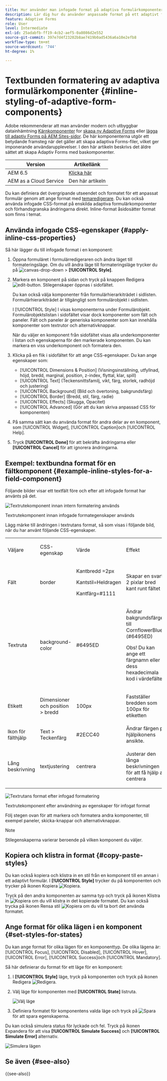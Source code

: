 ```yaml
---
title: Hur använder man infogade format på adaptiva formulärkomponenter?
description: Lär dig hur du använder anpassade format på ett adaptivt formulär. Du kan också använda infogade CSS-egenskaper på enskilda komponenter i ett adaptivt formulär.
feature: Adaptive Forms
role: User
level: Intermediate
exl-id: 25adabfb-ff19-4cb2-aef5-0a8086d2e552
source-git-commit: 397e7d4f23202b8ae7419b0ad5436a6a10e2efb8
workflow-type: tm+mt
source-wordcount: '744'
ht-degree: 1%

---
```


# Textbunden formatering av adaptiva formulärkomponenter {#inline-styling-of-adaptive-form-components}

<span class="preview"> Adobe rekommenderar att man använder modern och utbyggbar datainhämtning [Kärnkomponenter](https://experienceleague.adobe.com/docs/experience-manager-core-components/using/adaptive-forms/introduction.html) for [skapa ny Adaptive Forms](/help/forms/creating-adaptive-form-core-components.md) eller [lägga till adaptiv Forms på AEM Sites-sidor](/help/forms/create-or-add-an-adaptive-form-to-aem-sites-page.md). De här komponenterna utgör ett betydande framsteg när det gäller att skapa adaptiva Forms-filer, vilket ger imponerande användarupplevelser. I den här artikeln beskrivs det äldre sättet att skapa Adaptiv Forms med baskomponenter. </span>

| Version | Artikellänk |
| -------- | ---------------------------- |
| AEM 6.5 | [Klicka här](https://experienceleague.adobe.com/docs/experience-manager-65/forms/adaptive-forms-basic-authoring/inline-style-adaptive-forms.html) |
| AEM as a Cloud Service | Den här artikeln |

Du kan definiera det övergripande utseendet och formatet för ett anpassat formulär genom att ange format med [temaredigerare](themes.md). Du kan också använda infogade CSS-format på enskilda adaptiva formulärkomponenter och förhandsgranska ändringarna direkt. Inline-format åsidosätter format som finns i temat.

## Använda infogade CSS-egenskaper {#apply-inline-css-properties}

Så här lägger du till infogade format i en komponent:

1. Öppna formuläret i formulärredigeraren och ändra läget till formateringsläge. Om du vill ändra läge till formateringsläge trycker du på ![canvas-drop-down](assets/Smock_ChevronDown.svg) > **[!UICONTROL Style]**.
1. Markera en komponent på sidan och tryck på knappen Redigera ![edit-button](assets/edit.svg). Stilegenskaper öppnas i sidofältet.

   Du kan också välja komponenter från formulärhierarkiträdet i sidlisten. Formulärhierarkiträdet är tillgängligt som formulärobjekt i sidlisten.

   I [!UICONTROL Style] I visas komponenterna under Formulärobjekt. Formulärobjektslistan i sidofältet visar dock komponenter som fält och paneler. Fält och paneler är generiska komponenter som kan innehålla komponenter som textrutor och alternativknappar.

   När du väljer en komponent från sidofältet visas alla underkomponenter i listan och egenskaperna för den markerade komponenten. Du kan markera en viss underkomponent och formatera den.

1. Klicka på en flik i sidofältet för att ange CSS-egenskaper. Du kan ange egenskaper som:

   * [!UICONTROL Dimensions & Position] (Visningsinställning, utfyllnad, höjd, bredd, marginal, position, z-index, flyttal, klar, spill)
   * [!UICONTROL Text] (Teckensnittsfamilj, vikt, färg, storlek, radhöjd och justering)
   * [!UICONTROL Background] (Bild och övertoning, bakgrundsfärg)
   * [!UICONTROL Border] (Bredd, stil, färg, radie)
   * [!UICONTROL Effects] (Skugga, Opacitet)
   * [!UICONTROL Advanced] (Gör att du kan skriva anpassad CSS för komponenten)

1. På samma sätt kan du använda format för andra delar av en komponent, som [!UICONTROL Widget], [!UICONTROL Caption]och [!UICONTROL Help].
1. Tryck **[!UICONTROL Done]** för att bekräfta ändringarna eller **[!UICONTROL Cancel]** för att ignorera ändringarna.

## Exempel: textbundna format för en fältkomponent {#example-inline-styles-for-a-field-component}

Följande bilder visar ett textfält före och efter att infogade format har använts på det.

![Textrutekomponent innan intern formatering används](assets/no-style.png)

Textrutekomponent innan infogade formategenskaper används

Lägg märke till ändringen i textrutans format, så som visas i följande bild, när du har använt följande CSS-egenskaper.

<table>
 <tbody>
  <tr>
   <td><p>Väljare</p> </td>
   <td><p>CSS-egenskap</p> </td>
   <td><p>Värde</p> </td>
   <td><p>Effekt</p> </td>
  </tr>
  <tr>
   <td><p>Fält</p> </td>
   <td><p>border</p> </td>
   <td><p>Kantbredd =2px</p> <p>Kantstil=Heldragen</p> <p>Kantfärg=#1111</p> </td>
   <td><p>Skapar en svart, 2 pixlar bred kant runt fältet</p> </td>
  </tr>
  <tr>
   <td><p>Textruta</p> </td>
   <td><p>background-color</p> </td>
   <td><p>#6495ED</p> </td>
   <td><p>Ändrar bakgrundsfärgen till CornflowerBlue (#6495ED)</p> <p>Obs! Du kan ange ett färgnamn eller dess hexadecimala kod i värdefältet.</p> </td>
  </tr>
  <tr>
   <td><p>Etikett</p> </td>
   <td><p>Dimensioner och position &gt; bredd</p> </td>
   <td><p>100px</p> </td>
   <td><p>Fastställer bredden som 100px för etiketten</p> </td>
  </tr>
  <tr>
   <td>Ikon för fälthjälp</td>
   <td>Text &gt; Teckenfärg</td>
   <td>#2ECC40</td>
   <td>Ändrar färgen på hjälpikonens ansikte.</td>
  </tr>
  <tr>
   <td><p>Lång beskrivning</p> </td>
   <td><p>textjustering</p> </td>
   <td><p>centrera</p> </td>
   <td><p>Justerar den långa beskrivningen för att få hjälp att centrera</p> </td>
  </tr>
 </tbody>
</table>

![Textrutans format efter infogad formatering](assets/applied-style.png)

Textrutekomponent efter användning av egenskaper för infogat format

Följ stegen ovan för att markera och formatera andra komponenter, till exempel paneler, skicka-knappar och alternativknappar.

>[!NOTE]
>
>Stilegenskaperna varierar beroende på vilken komponent du väljer.

## Kopiera och klistra in format {#copy-paste-styles}

Du kan också kopiera och klistra in en stil från en komponent till en annan i ett adaptivt formulär. I **[!UICONTROL Style]** trycker du på komponenten och trycker på ikonen Kopiera ![Kopiera](assets/property-copy-icon.svg).

Tryck på den andra komponenten av samma typ och tryck på ikonen Klistra in ![Kopiera](assets/Smock_Paste_18_N.svg) om du vill klistra in det kopierade formatet. Du kan också trycka på ikonen Rensa stil ![Kopiera](assets/clear-style-icon.svg) om du vill ta bort det använda formatet.

## Ange format för olika lägen i en komponent {#set-styles-for-states}

Du kan ange format för olika lägen för en komponenttyp. De olika lägena är: [!UICONTROL Focus], [!UICONTROL Disabled], [!UICONTROL Hover], [!UICONTROL Error], [!UICONTROL Success]och [!UICONTROL Mandatory].

Så här definierar du format för ett läge för en komponent:

1. I **[!UICONTROL Style]** läge, tryck på komponenten och tryck på ikonen Redigera ![Redigera](assets/Smock_Edit_18_N.svg).

1. Välj läge för komponenten med **[!UICONTROL State]** listruta.

   ![Välj läge](assets/select-state.png)

1. Definiera formatet för komponentens valda läge och tryck på ![Spara](assets/save_icon.svg) för att spara egenskaperna.

Du kan också simulera status för lyckade och fel. Tryck på ikonen Expandera för att visa **[!UICONTROL Simulate Success]** och **[!UICONTROL Simulate Error]** alternativ.

![Simulera lägen](assets/simulate-states.png)


## Se även {#see-also}

{{see-also}}


<!--

>[!MORELIKETHIS]
>
>* [Use themes in Adaptive Form Core Components ](/help/forms/using-themes-in-core-components.md)

-->